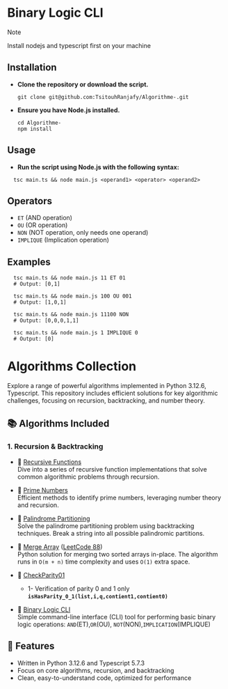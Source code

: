 # Binary Logic CLI 
> [!NOTE]
> Install nodejs and typescript first on your machine
## Installation
  - **Clone the repository or download the script.**
    ```shell
    git clone git@github.com:TsitouhRanjafy/Algorithme-.git
    ```
  - **Ensure you have Node.js installed.**
    ```shell
    cd Algorithme-
    npm install
    ```
## Usage
  - **Run the script using Node.js with the following syntax:**
  ```shell
    tsc main.ts && node main.js <operand1> <operator> <operand2>
  ``` 
## Operators

  - `ET` (AND operation)
  - `OU` (OR operation)
  - `NON` (NOT operation, only needs one operand)
  - `IMPLIQUE` (Implication operation)
## Examples

  ```shell
    tsc main.ts && node main.js 11 ET 01
    # Output: [0,1]

    tsc main.ts && node main.js 100 OU 001
    # Output: [1,0,1]

    tsc main.ts && node main.js 11100 NON
    # Output: [0,0,0,1,1]

    tsc main.ts && node main.js 1 IMPLIQUE 0
    # Output: [0]
  ```

# Algorithms Collection

Explore a range of powerful algorithms implemented in Python 3.12.6, Typescript. This repository includes efficient solutions for key algorithmic challenges, focusing on recursion, backtracking, and number theory.

## 📚 Algorithms Included

### 1. **Recursion & Backtracking**
- 🔗 [Recursive Functions](https://github.com/TsitouhRanjafy/Python/tree/recursive)  
  Dive into a series of recursive function implementations that solve common algorithmic problems through recursion.

- 🔗 [Prime Numbers](https://github.com/TsitouhRanjafy/Python/blob/base/base.py)  
  Efficient methods to identify prime numbers, leveraging number theory and recursion.

- 🔗 [Palindrome Partitioning](https://github.com/TsitouhRanjafy/Python/tree/palindrome.partitioning)  
  Solve the palindrome partitioning problem using backtracking techniques. Break a string into all possible palindromic partitions.

- 🔗 [Merge Array](https://github.com/TsitouhRanjafy/Python/blob/merge-array/merge-array.py) ([LeetCode 88](https://leetcode.com/problems/merge-sorted-array/submissions/1526158540))  
    Python solution for merging two sorted arrays in-place. The algorithm runs in `O(m + n)` time complexity and uses `O(1)` extra space.

- 🔗 [CheckParity01](https://github.com/TsitouhRanjafy/Python/blob/parity/parity.py)  
    - 1- Verification of parity 0 and 1 only **`isHasParity_0_1(list,i,q,contient1,contient0)`**

- 🔗 [Binary Logic CLI](https://github.com/TsitouhRanjafy/Algorithme-/blob/verite_binaire/main.ts)  
     Simple command-line interface (CLI) tool for performing basic binary logic operations: `AND`(ET),`OR`(OU), `NOT`(NON),`IMPLICATION`(IMPLIQUE)

## 🚀 Features
- Written in Python 3.12.6 and Typescript 5.7.3
- Focus on core algorithms, recursion, and backtracking
- Clean, easy-to-understand code, optimized for performance
